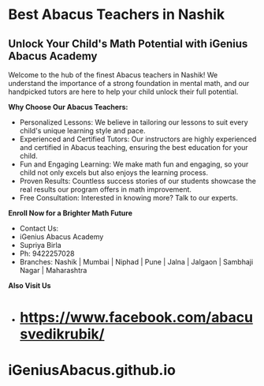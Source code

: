 
# Best Abacus Teachers in Nashik
## Unlock Your Child's Math Potential with iGenius Abacus Academy

Welcome to the hub of the finest Abacus teachers in Nashik! We understand the importance of a strong foundation in mental math, and our handpicked tutors are here to help your child unlock their full potential.

**Why Choose Our Abacus Teachers:**

- Personalized Lessons: We believe in tailoring our lessons to suit every child's unique learning style and pace.
- Experienced and Certified Tutors: Our instructors are highly experienced and certified in Abacus teaching, ensuring the best education for your child.
- Fun and Engaging Learning: We make math fun and engaging, so your child not only excels but also enjoys the learning process.
- Proven Results: Countless success stories of our students showcase the real results our program offers in math improvement.
- Free Consultation: Interested in knowing more? Talk to our experts.

**Enroll Now for a Brighter Math Future**
- Contact Us:
- iGenius Abacus Academy
- Supriya Birla
- Ph: 9422257028
- Branches: Nashik | Mumbai | Niphad | Pune | Jalna | Jalgaon | Sambhaji Nagar | Maharashtra 

**Also Visit Us**
- # https://www.facebook.com/abacusvedikrubik/
# iGeniusAbacus.github.io
